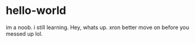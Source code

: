 # hello-world
im a noob. i still learning.
Hey, whats up. xron better move on before you messed up lol.
